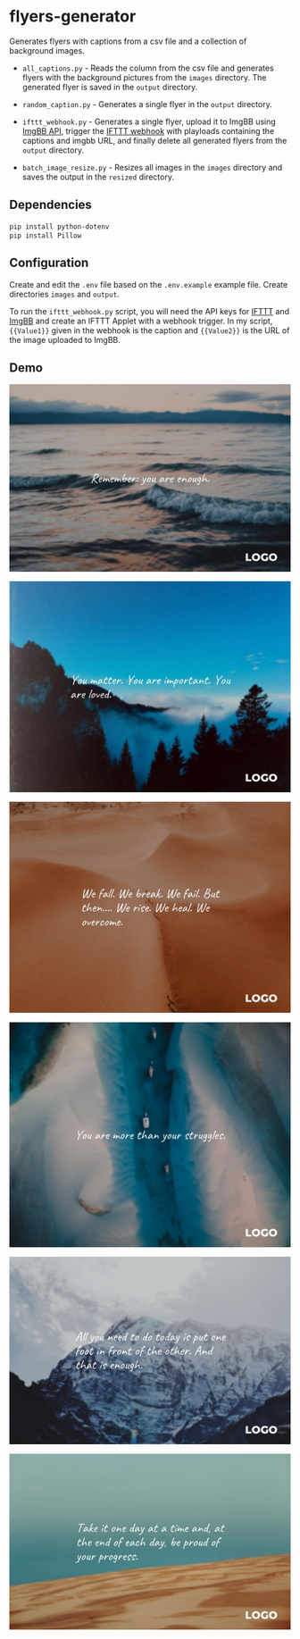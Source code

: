 # flyers-generator

Generates flyers with captions from a csv file and a collection of background images.

- `all_captions.py` - Reads the column from the csv file and generates flyers with the background pictures from the `images` directory. The generated flyer is saved in the `output` directory.

- `random_caption.py` - Generates a single flyer in the `output` directory.

- `ifttt_webhook.py` - Generates a single flyer, upload it to ImgBB using [ImgBB API](https://api.imgbb.com/), trigger the [IFTTT webhook](https://help.ifttt.com/hc/en-us/articles/115010230347-Webhooks-service-FAQ) with playloads containing the captions and imgbb URL, and finally delete all generated flyers from the `output` directory.

- `batch_image_resize.py` - Resizes all images in the `images` directory and saves the output in the `resized` directory.

## Dependencies

```
pip install python-dotenv
pip install Pillow
```

## Configuration

Create and edit the `.env` file based on the `.env.example` example file. Create directories `images` and `output`.

To run the `ifttt_webhook.py` script, you will need the API keys for [IFTTT](https://help.ifttt.com/hc/en-us/articles/115010230347-Webhooks-service-FAQ) and [ImgBB](https://api.imgbb.com/) and create an IFTTT Applet with a webhook trigger. In my script,  `{{Value1}}` given in the webhook is the caption and `{{Value2}}` is the URL of the image uploaded to ImgBB.

## Demo

![](https://raw.githubusercontent.com/groundcat/flyers-generator/main/output.example/1_Rememberyo.jpg)

![](https://raw.githubusercontent.com/groundcat/flyers-generator/main/output.example/2_YoumatterY.jpg)

![](https://raw.githubusercontent.com/groundcat/flyers-generator/main/output.example/3_WefallWebr.jpg)

![](https://raw.githubusercontent.com/groundcat/flyers-generator/main/output.example/4_Youaremore.jpg)

![](https://raw.githubusercontent.com/groundcat/flyers-generator/main/output.example/5_Allyouneed.jpg)

![](https://raw.githubusercontent.com/groundcat/flyers-generator/main/output.example/6_Takeitoned.jpg)

